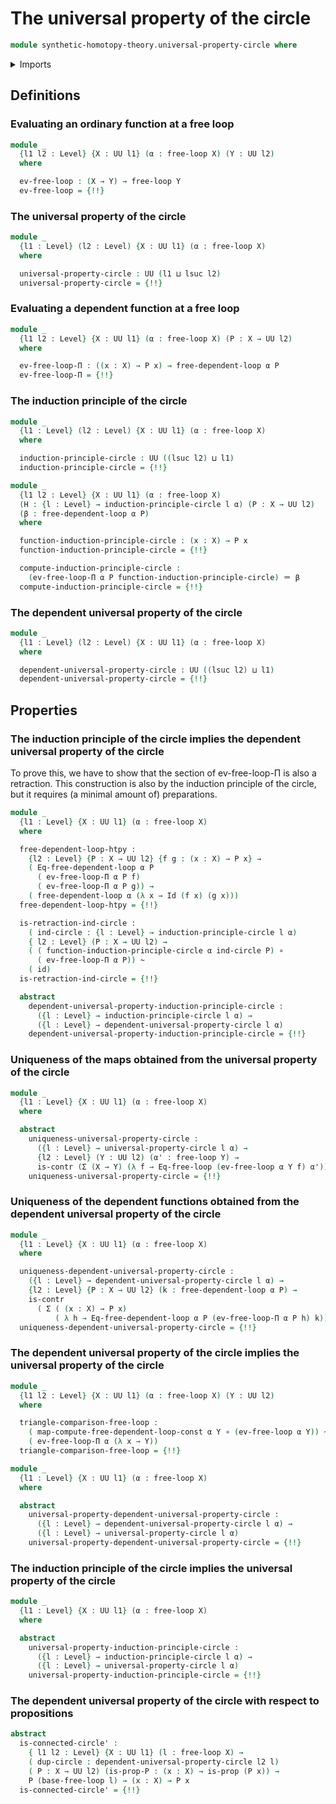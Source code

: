 # The universal property of the circle

```agda
module synthetic-homotopy-theory.universal-property-circle where
```

<details><summary>Imports</summary>

```agda
open import foundation.action-on-identifications-dependent-functions
open import foundation.action-on-identifications-functions
open import foundation.constant-type-families
open import foundation.contractible-maps
open import foundation.contractible-types
open import foundation.dependent-pair-types
open import foundation.equivalences
open import foundation.fibers-of-maps
open import foundation.function-extensionality
open import foundation.function-types
open import foundation.functoriality-dependent-pair-types
open import foundation.homotopies
open import foundation.identity-types
open import foundation.propositions
open import foundation.sections
open import foundation.transport-along-identifications
open import foundation.universe-levels

open import synthetic-homotopy-theory.free-loops
```

</details>

## Definitions

### Evaluating an ordinary function at a free loop

```agda
module _
  {l1 l2 : Level} {X : UU l1} (α : free-loop X) (Y : UU l2)
  where

  ev-free-loop : (X → Y) → free-loop Y
  ev-free-loop = {!!}
```

### The universal property of the circle

```agda
module _
  {l1 : Level} (l2 : Level) {X : UU l1} (α : free-loop X)
  where

  universal-property-circle : UU (l1 ⊔ lsuc l2)
  universal-property-circle = {!!}
```

### Evaluating a dependent function at a free loop

```agda
module _
  {l1 l2 : Level} {X : UU l1} (α : free-loop X) (P : X → UU l2)
  where

  ev-free-loop-Π : ((x : X) → P x) → free-dependent-loop α P
  ev-free-loop-Π = {!!}
```

### The induction principle of the circle

```agda
module _
  {l1 : Level} (l2 : Level) {X : UU l1} (α : free-loop X)
  where

  induction-principle-circle : UU ((lsuc l2) ⊔ l1)
  induction-principle-circle = {!!}

module _
  {l1 l2 : Level} {X : UU l1} (α : free-loop X)
  (H : {l : Level} → induction-principle-circle l α) (P : X → UU l2)
  (β : free-dependent-loop α P)
  where

  function-induction-principle-circle : (x : X) → P x
  function-induction-principle-circle = {!!}

  compute-induction-principle-circle :
    (ev-free-loop-Π α P function-induction-principle-circle) ＝ β
  compute-induction-principle-circle = {!!}
```

### The dependent universal property of the circle

```agda
module _
  {l1 : Level} (l2 : Level) {X : UU l1} (α : free-loop X)
  where

  dependent-universal-property-circle : UU ((lsuc l2) ⊔ l1)
  dependent-universal-property-circle = {!!}
```

## Properties

### The induction principle of the circle implies the dependent universal property of the circle

To prove this, we have to show that the section of ev-free-loop-Π is also a
retraction. This construction is also by the induction principle of the circle,
but it requires (a minimal amount of) preparations.

```agda
module _
  {l1 : Level} {X : UU l1} (α : free-loop X)
  where

  free-dependent-loop-htpy :
    {l2 : Level} {P : X → UU l2} {f g : (x : X) → P x} →
    ( Eq-free-dependent-loop α P
      ( ev-free-loop-Π α P f)
      ( ev-free-loop-Π α P g)) →
    ( free-dependent-loop α (λ x → Id (f x) (g x)))
  free-dependent-loop-htpy = {!!}

  is-retraction-ind-circle :
    ( ind-circle : {l : Level} → induction-principle-circle l α)
    { l2 : Level} (P : X → UU l2) →
    ( ( function-induction-principle-circle α ind-circle P) ∘
      ( ev-free-loop-Π α P)) ~
    ( id)
  is-retraction-ind-circle = {!!}

  abstract
    dependent-universal-property-induction-principle-circle :
      ({l : Level} → induction-principle-circle l α) →
      ({l : Level} → dependent-universal-property-circle l α)
    dependent-universal-property-induction-principle-circle = {!!}
```

### Uniqueness of the maps obtained from the universal property of the circle

```agda
module _
  {l1 : Level} {X : UU l1} (α : free-loop X)
  where

  abstract
    uniqueness-universal-property-circle :
      ({l : Level} → universal-property-circle l α) →
      {l2 : Level} (Y : UU l2) (α' : free-loop Y) →
      is-contr (Σ (X → Y) (λ f → Eq-free-loop (ev-free-loop α Y f) α'))
    uniqueness-universal-property-circle = {!!}
```

### Uniqueness of the dependent functions obtained from the dependent universal property of the circle

```agda
module _
  {l1 : Level} {X : UU l1} (α : free-loop X)
  where

  uniqueness-dependent-universal-property-circle :
    ({l : Level} → dependent-universal-property-circle l α) →
    {l2 : Level} {P : X → UU l2} (k : free-dependent-loop α P) →
    is-contr
      ( Σ ( (x : X) → P x)
          ( λ h → Eq-free-dependent-loop α P (ev-free-loop-Π α P h) k))
  uniqueness-dependent-universal-property-circle = {!!}
```

### The dependent universal property of the circle implies the universal property of the circle

```agda
module _
  {l1 l2 : Level} {X : UU l1} (α : free-loop X) (Y : UU l2)
  where

  triangle-comparison-free-loop :
    ( map-compute-free-dependent-loop-const α Y ∘ (ev-free-loop α Y)) ~
    ( ev-free-loop-Π α (λ x → Y))
  triangle-comparison-free-loop = {!!}

module _
  {l1 : Level} {X : UU l1} (α : free-loop X)
  where

  abstract
    universal-property-dependent-universal-property-circle :
      ({l : Level} → dependent-universal-property-circle l α) →
      ({l : Level} → universal-property-circle l α)
    universal-property-dependent-universal-property-circle = {!!}
```

### The induction principle of the circle implies the universal property of the circle

```agda
module _
  {l1 : Level} {X : UU l1} (α : free-loop X)
  where

  abstract
    universal-property-induction-principle-circle :
      ({l : Level} → induction-principle-circle l α) →
      ({l : Level} → universal-property-circle l α)
    universal-property-induction-principle-circle = {!!}
```

### The dependent universal property of the circle with respect to propositions

```agda
abstract
  is-connected-circle' :
    { l1 l2 : Level} {X : UU l1} (l : free-loop X) →
    ( dup-circle : dependent-universal-property-circle l2 l)
    ( P : X → UU l2) (is-prop-P : (x : X) → is-prop (P x)) →
    P (base-free-loop l) → (x : X) → P x
  is-connected-circle' = {!!}
```
